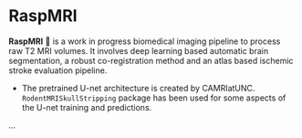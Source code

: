 ﻿# RaspMRI

**RaspMRI** 🍓 is a work in progress biomedical imaging pipeline to process raw T2 MRI volumes. It involves deep learning based automatic brain segmentation, a robust co-registration method and an atlas based ischemic stroke evaluation pipeline.

- The pretrained U-net architecture is created by CAMRIatUNC. `RodentMRISkullStripping` package has been used for some aspects of the U-net training and predictions.

...
